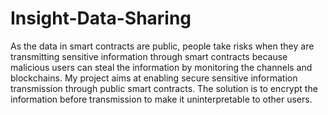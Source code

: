 # Insight-Data-Sharing

As the data in smart contracts are public, people take risks when they are transmitting sensitive information through smart contracts because malicious users can steal the information by monitoring the channels and blockchains. My project aims at enabling secure sensitive information transmission through public smart contracts. The solution is to encrypt the information before transmission to make it uninterpretable to other users.
